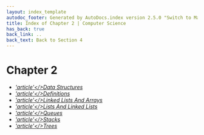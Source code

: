 ```yaml
---
layout: index_template
autodoc_footer: Generated by AutoDocs.index version 2.5.0 "Switch to Material Icons" ⓒ Starwort, 2020
title: Index of Chapter 2 | Computer Science
has_back: true
back_link: ..
back_text: Back to Section 4
---
```


# **Chapter 2**

- <a href='./data_structures.md'><i title='MD file' class="material-icons">'article'</>Data Structures</a>
- <a href='./definitions.md'><i title='MD file' class="material-icons">'article'</>Definitions</a>
- <a href='./linked_lists_and_arrays.md'><i title='MD file' class="material-icons">'article'</>Linked Lists And Arrays</a>
- <a href='./lists_and_linked_lists.md'><i title='MD file' class="material-icons">'article'</>Lists And Linked Lists</a>
- <a href='./queues.md'><i title='MD file' class="material-icons">'article'</>Queues</a>
- <a href='./stacks.md'><i title='MD file' class="material-icons">'article'</>Stacks</a>
- <a href='./trees.md'><i title='MD file' class="material-icons">'article'</>Trees</a>
